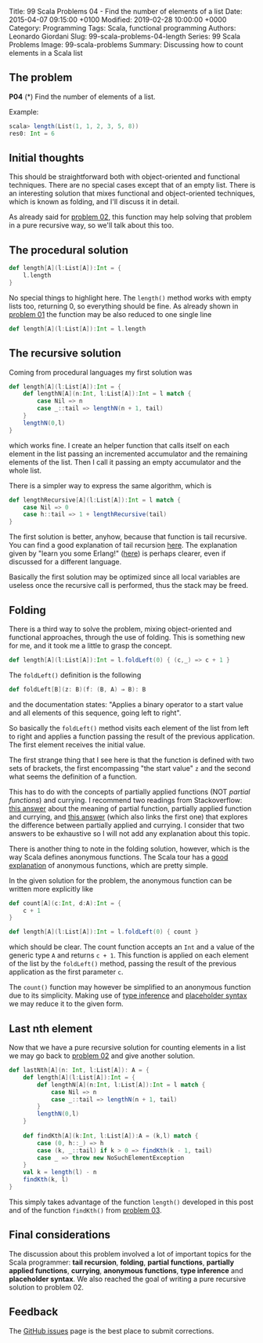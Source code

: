 Title: 99 Scala Problems 04 - Find the number of elements of a list
Date: 2015-04-07 09:15:00 +0100
Modified: 2019-02-28 10:00:00 +0000
Category: Programming
Tags: Scala, functional programming
Authors: Leonardo Giordani
Slug: 99-scala-problems-04-length
Series: 99 Scala Problems
Image: 99-scala-problems
Summary: Discussing how to count elements in a Scala list

## The problem

**P04** (*) Find the number of elements of a list.

Example:

``` scala
scala> length(List(1, 1, 2, 3, 5, 8))
res0: Int = 6
```

## Initial thoughts
This should be straightforward both with object-oriented and functional techniques. There are no special cases except that of an empty list. There is an interesting solution that mixes functional and object-oriented techniques, which is known as folding, and I'll discuss it in detail.

As already said for [problem 02]({filename}99-scala-problems-02-find-last-nth.markdown), this function may help solving that problem in a pure recursive way, so we'll talk about this too.

## The procedural solution

``` scala
def length[A](l:List[A]):Int = {
    l.length
}
```

No special things to highlight here. The `length()` method works with empty lists too, returning 0, so everything should be fine. As already shown in [problem 01]({filename}99-scala-problems-01-find-last-element.markdown) the function may be also reduced to one single line

``` scala
def length[A](l:List[A]):Int = l.length
```

## The recursive solution

Coming from procedural languages my first solution was

``` scala
def length[A](l:List[A]):Int = {
    def lengthN[A](n:Int, l:List[A]):Int = l match {
        case Nil => n
        case _::tail => lengthN(n + 1, tail)
    }
    lengthN(0,l)
}
```

which works fine. I create an helper function that calls itself on each element in the list passing an incremented accumulator and the remaining elements of the list. Then I call it passing an empty accumulator and the whole list.

There is a simpler way to express the same algorithm, which is

``` scala
def lengthRecursive[A](l:List[A]):Int = l match {
    case Nil => 0
    case h::tail => 1 + lengthRecursive(tail)
}
```

The first solution is better, anyhow, because that function is tail recursive. You can find a good explanation of tail recursion [here](http://oldfashionedsoftware.com/2008/09/27/tail-recursion-basics-in-scala/). The explanation given by "learn you some Erlang!" ([here](http://learnyousomeerlang.com/recursion)) is perhaps clearer, even if discussed for a different language.

Basically the first solution may be optimized since all local variables are useless once the recursive call is performed, thus the stack may be freed.

## Folding

There is a third way to solve the problem, mixing object-oriented and functional approaches, through the use of folding. This is something new for me, and it took me a little to grasp the concept.

``` scala
def length[A](l:List[A]):Int = l.foldLeft(0) { (c,_) => c + 1 }
```

The `foldLeft()` definition is the following

``` scala
def foldLeft[B](z: B)(f: (B, A) ⇒ B): B 
```

and the documentation states: "Applies a binary operator to a start value and all elements of this sequence, going left to right".

So basically the `foldLeft()` method visits each element of the list from left to right and applies a function passing the result of the previous application. The first element receives the initial value.

The first strange thing that I see here is that the function is defined with two sets of brackets, the first encompassing "the start value" `z` and the second what seems the definition of a function.

This has to do with the concepts of partially applied functions (NOT *partial functions*) and currying. I recommend two readings from Stackoverflow: [this answer](https://stackoverflow.com/questions/8650549/using-partial-functions-in-scala-how-does-it-work/8650639#8650639) about the meaning of partial function, partially applied function and currying, and [this answer](https://stackoverflow.com/questions/14309501/scala-currying-vs-partially-applied-functions) (which also links the first one) that explores the difference between partially applied and currying. I consider that two answers to be exhaustive so I will not add any explanation about this topic.

There is another thing to note in the folding solution, however, which is the way Scala defines anonymous functions. The Scala tour has a [good explanation](https://www.scala-lang.org/old/node/133) of anonymous functions, which are pretty simple.

In the given solution for the problem, the anonymous function can be written more explicitly like

``` scala
def count[A](c:Int, d:A):Int = {
    c + 1
}

def length[A](l:List[A]):Int = l.foldLeft(0) { count }
```

which should be clear. The count function accepts an `Int` and a value of the generic type `A` and returns `c + 1`. This function is applied on each element of the list by the `foldLeft()` method, passing the result of the previous application as the first parameter `c`.

The `count()` function may however be simplified to an anonymous function due to its simplicity. Making use of [type inference](https://stackoverflow.com/questions/4899320/when-does-scala-need-parameter-types-for-anonymous-and-expanded-functions) and [placeholder syntax](http://www.codecommit.com/blog/scala/quick-explanation-of-scalas-syntax) we may reduce it to the given form.

## Last nth element

Now that we have a pure recursive solution for counting elements in a list we may go back to [problem 02]({filename}99-scala-problems-02-find-last-nth.markdown) and give another solution.

``` scala
def lastNth[A](n: Int, l:List[A]): A = {
    def length[A](l:List[A]):Int = {
        def lengthN[A](n:Int, l:List[A]):Int = l match {
            case Nil => n
            case _::tail => lengthN(n + 1, tail)
        }
        lengthN(0,l)
    }
    
    def findKth[A](k:Int, l:List[A]):A = (k,l) match {
        case (0, h::_) => h
        case (k, _::tail) if k > 0 => findKth(k - 1, tail)
        case _ => throw new NoSuchElementException
    }
    val k = length(l) - n
    findKth(k, l)
}
```

This simply takes advantage of the function `length()` developed in this post and of the function `findKth()` from [problem 03]({filename}99-scala-problems-03-find-kth.markdown).

## Final considerations

The discussion about this problem involved a lot of important topics for the Scala programmer: **tail recursion**, **folding**, **partial functions**, **partially applied functions**, **currying**, **anonymous functions**, **type inference** and **placeholder syntax**. We also reached the goal of writing a pure recursive solution to problem 02.

## Feedback

The [GitHub issues](https://github.com/TheDigitalCatOnline/blog_source/issues) page is the best place to submit corrections.
